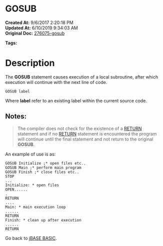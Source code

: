 # GOSUB

**Created At:** 9/6/2017 2:20:18 PM  
**Updated At:** 6/10/2019 9:34:03 AM  
**Original Doc:** [276075-gosub](https://docs.jbase.com/36868-jbase-basic/276075-gosub)  

**Tags:**
<badge text='gosubstackdepth' vertical='middle' />

# Description

The **GOSUB** statement causes execution of a local subroutine, after which execution will continue with the next line of code.

```
GOSUB label
```

Where **label** refer to an existing label within the current source code.



## Notes: 


> The compiler does not check for the existence of a [RETURN](./../return) statement and if no [RETURN](./../return) statement is encountered the program will continue until the final statement and not return to the original **GOSUB**.




An example of use is as:

```
GOSUB Initialize ;* open files etc..
GOSUB Main ;* perform main program
GOSUB Finish ;* close files etc..
STOP
...
Initialize: * open files
OPEN......
.
RETURN
....
Main: * main execution loop
......
RETURN
Finish: * clean up after execution
......
RETURN
```



Go back to [jBASE BASIC](./../jbase-basic-programmers-reference-guide).
